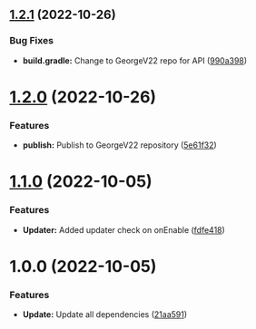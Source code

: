 ## [1.2.1](https://github.com/GeorgeV220/Hunter/compare/v1.2.0...v1.2.1) (2022-10-26)


### Bug Fixes

* **build.gradle:** Change to GeorgeV22 repo for API ([990a398](https://github.com/GeorgeV220/Hunter/commit/990a398bc21a0dfe10f04907c2affce704b819b9))

# [1.2.0](https://github.com/GeorgeV220/Hunter/compare/v1.1.0...v1.2.0) (2022-10-26)


### Features

* **publish:** Publish to GeorgeV22 repository ([5e61f32](https://github.com/GeorgeV220/Hunter/commit/5e61f32e819a2808af11d59b8569b373b91790a8))

# [1.1.0](https://github.com/GeorgeV220/Hunter/compare/v1.0.0...v1.1.0) (2022-10-05)


### Features

* **Updater:** Added updater check on onEnable ([fdfe418](https://github.com/GeorgeV220/Hunter/commit/fdfe4182632ad2c6a470567bf1352385a9bde3d7))

# 1.0.0 (2022-10-05)


### Features

* **Update:** Update all dependencies ([21aa591](https://github.com/GeorgeV220/Hunter/commit/21aa59168aef218829ce49891d262f0c646b24fd))
